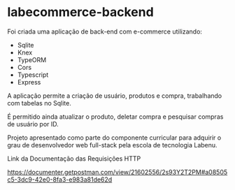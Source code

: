 # labecommerce-backend

Foi criada uma aplicação de back-end com e-commerce utilizando:

- Sqlite
- Knex
- TypeORM
- Cors
- Typescript
- Express

A aplicação permite a criação de usuário, produtos e compra, trabalhando com tabelas no Sqlite.

É permitido ainda atualizar o produto, deletar compra e pesquisar compras de usuário por ID.

Projeto apresentado como parte do componente curricular para adquirir o grau de desenvolvedor web full-stack pela escola de tecnologia Labenu.

Link da Documentação das Requisições HTTP

https://documenter.getpostman.com/view/21602556/2s93Y2T2PM#a08505c5-3dc9-42e0-8fa3-e983a81de62d
